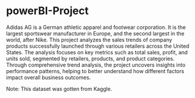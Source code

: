 # powerBI-Project
Adidas AG is a German athletic apparel and footwear corporation. It is the largest sportswear manufacturer in Europe, and the second largest in the world, after Nike.
This project analyzes the sales trends of company products successfully launched through various retailers across the United States. The analysis focuses on key metrics such as total sales, profit, and units sold, segmented by retailers, products, and product categories. Through comprehensive trend analysis, the project uncovers insights into performance patterns, helping to better understand how different factors impact overall business outcomes.

Note: This dataset was gotten from Kaggle.
